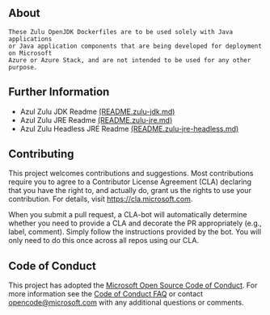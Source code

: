 ## About
	These Zulu OpenJDK Dockerfiles are to be used solely with Java applications
	or Java application components that are being developed for deployment on Microsoft
	Azure or Azure Stack, and are not intended to be used for any other purpose.

## Further Information
* Azul Zulu JDK Readme [(README.zulu-jdk.md)][zulu-jdk]
* Azul Zulu JRE Readme [(README.zulu-jre.md)][zulu-jre]
* Azul Zulu Headless JRE Readme [(README.zulu-jre-headless.md)][zulu-jre-headless]

[zulu-jdk]:https://github.com/tkarbowski/mcr/tree/patch-1/teams/java/README.zulu-jdk.md
[zulu-jre]:https://github.com/tkarbowski/mcr/tree/patch-1/teams/java/README.zulu-jre.md
[zulu-jre-headless]:https://github.com/tkarbowski/mcr/tree/patch-1/teams/java/README.zulu-jre-headless.md

## Contributing
 
This project welcomes contributions and suggestions.  Most contributions require you to agree to a
Contributor License Agreement (CLA) declaring that you have the right to, and actually do, grant us
the rights to use your contribution. For details, visit https://cla.microsoft.com.
 
When you submit a pull request, a CLA-bot will automatically determine whether you need to provide
a CLA and decorate the PR appropriately (e.g., label, comment). Simply follow the instructions
provided by the bot. You will only need to do this once across all repos using our CLA.
 
## Code of Conduct
 
This project has adopted the [Microsoft Open Source Code of Conduct](https://opensource.microsoft.com/codeofconduct/). For more information see the [Code of Conduct FAQ](https://opensource.microsoft.com/codeofconduct/faq/) or contact [opencode@microsoft.com](mailto:opencode@microsoft.com) with any additional questions or comments.

